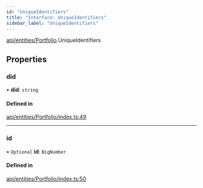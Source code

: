 ```yaml
---
id: "UniqueIdentifiers"
title: "Interface: UniqueIdentifiers"
sidebar_label: "UniqueIdentifiers"
---
```


[api/entities/Portfolio](../../../../../modules/API/Entities/Portfolio/Portfolio.md).UniqueIdentifiers

## Properties

### did

• **did**: `string`

#### Defined in

[api/entities/Portfolio/index.ts:49](https://github.com/PolymeshAssociation/polymesh-sdk/blob/c8da9dfce/src/api/entities/Portfolio/index.ts#L49)

___

### id

• `Optional` **id**: `BigNumber`

#### Defined in

[api/entities/Portfolio/index.ts:50](https://github.com/PolymeshAssociation/polymesh-sdk/blob/c8da9dfce/src/api/entities/Portfolio/index.ts#L50)
